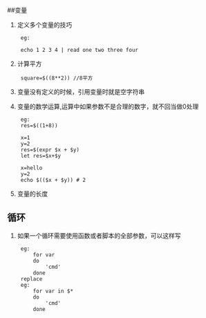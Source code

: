 ##变量

1. 定义多个变量的技巧

		eg:
	
		echo 1 2 3 4 | read one two three four
	
2. 计算平方

		square=$((8**2)) //8平方
		
3. 变量没有定义的时候，引用变量时就是空字符串

4. 变量的数学运算,运算中如果参数不是合理的数字，就不回当做0处理

		eg: 
		res=$((1+8))
		
		x=1
		y=2
		res=$(expr $x + $y)
		let res=$x+$y
		
		x=hello
		y=2
		echo $(($x + $y)) # 2
	
5. 变量的长度
		
		
	
## 循环

1. 如果一个循环需要使用函数或者脚本的全部参数，可以这样写 

		eg:
			for var  
			do  
				'cmd'  
			done
		replace
		eg: 
			for var in $*
			do 
				'cmd'
			done